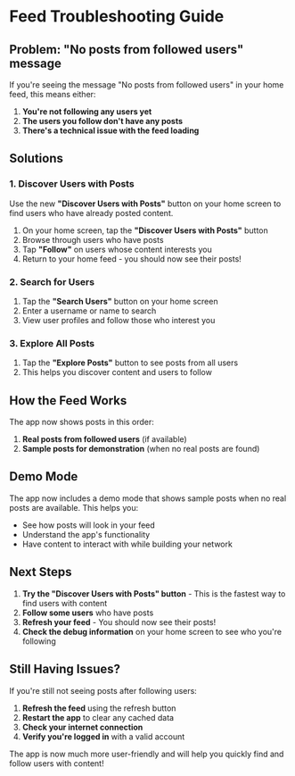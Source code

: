 # Feed Troubleshooting Guide

## Problem: "No posts from followed users" message

If you're seeing the message "No posts from followed users" in your home feed, this means either:

1. **You're not following any users yet**
2. **The users you follow don't have any posts**
3. **There's a technical issue with the feed loading**

## Solutions

### 1. Discover Users with Posts

Use the new **"Discover Users with Posts"** button on your home screen to find users who have already posted content.

1. On your home screen, tap the **"Discover Users with Posts"** button
2. Browse through users who have posts
3. Tap **"Follow"** on users whose content interests you
4. Return to your home feed - you should now see their posts!

### 2. Search for Users

1. Tap the **"Search Users"** button on your home screen
2. Enter a username or name to search
3. View user profiles and follow those who interest you

### 3. Explore All Posts

1. Tap the **"Explore Posts"** button to see posts from all users
2. This helps you discover content and users to follow

## How the Feed Works

The app now shows posts in this order:

1. **Real posts from followed users** (if available)
2. **Sample posts for demonstration** (when no real posts are found)

## Demo Mode

The app now includes a demo mode that shows sample posts when no real posts are available. This helps you:

- See how posts will look in your feed
- Understand the app's functionality
- Have content to interact with while building your network

## Next Steps

1. **Try the "Discover Users with Posts" button** - This is the fastest way to find users with content
2. **Follow some users** who have posts
3. **Refresh your feed** - You should now see their posts!
4. **Check the debug information** on your home screen to see who you're following

## Still Having Issues?

If you're still not seeing posts after following users:

1. **Refresh the feed** using the refresh button
2. **Restart the app** to clear any cached data
3. **Check your internet connection**
4. **Verify you're logged in** with a valid account

The app is now much more user-friendly and will help you quickly find and follow users with content!

